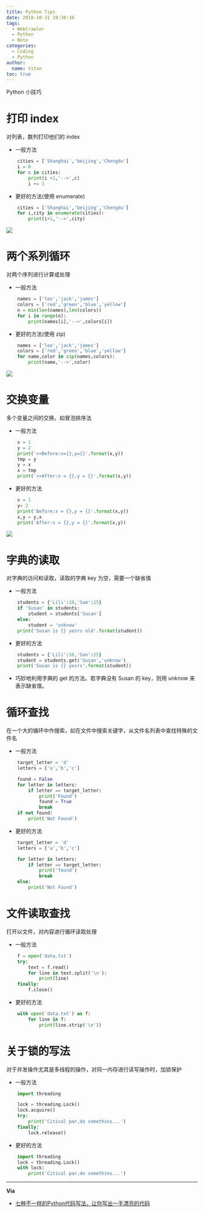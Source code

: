 ```yaml
---
title: Python Tips
date: 2018-10-31 19:38:16
tags:
  - WebCrawler
  - Python
  - Note
categories:
  - Coding
  - Python
author:
  name: Vitan
toc: true
---
```

Python 小技巧
<!---more-->
# 打印 index
对列表，数列打印他们的 index

- 一般方法

```Python
    cities = ['Shanghai','beijing','Chengdu']
    i = 0
    for c in cities:
        print(i +1,'-->',c)
        i += 1
```

- 更好的方法(使用 enumerate)

```Python
    cities = ['Shanghai','beijing','Chengdu']
    for i,city in enumerate(cities):
        print(i+1,'-->',city)
```

![](https://ws1.sinaimg.cn/large/d71f8b2fgy1fwscu1oiy9j204d0303yd.jpg)

# 两个系列循环
对两个序列进行计算或处理

- 一般方法

```Python
    names = ['leo','jack','james']
    colors = ['red','green','blue','yellow']
    n = min(len(names),len(colors))
    for i in range(n):
        print(names[i],'-->',colors[i])
```

- 更好的方法(使用 zip)

```Python
    names = ['leo','jack','james']
    colors = ['red','green','blue','yellow']
    for name,color in zip(names,colors):
        print(name,'-->',color)
```

![](https://ws1.sinaimg.cn/large/d71f8b2fgy1fwscu1m48wj204l02r3yd.jpg)

# 交换变量
多个变量之间的交换，如冒泡排序法

- 一般方法

```Python
    x = 1
    y = 2
    print('>>Before:x={},y={}'.format(x,y))
    tmp = y
    y = x
    x = tmp
    print('>>After:x = {},y = {}'.format(x,y))
```

- 更好的方法

```Python
    x = 1
    y= 2
    print('Before:x = {},y = {}'.format(x,y))
    x,y = y,x
    print('After:x = {},y = {}'.format(x,y))
```

![](https://ws1.sinaimg.cn/large/d71f8b2fgy1fwscu1nt3kj205a01pt8j.jpg)

# 字典的读取
对字典的访问和读取，读取的字典 key 为空，需要一个缺省值

- 一般方法

```Python
    students = {'Lili':18,'Sam':25}
    if 'Susan' in students:
        student = students['Susan']
    else:
        student = 'unknow'
    print('Susan is {} yesrs old'.format(student))
```

- 更好的方法

```Python
    students = {'Lili':18,'San':25}
    student = students.get('Susan','unknow')
    print('Susan is {} yesrs'.format(student))
```
- 巧妙地利用字典的 get 的方法。若字典没有 Susan 的 key，则用 unknow 来表示缺省值。

# 循环查找
在一个大的循环中作搜索，如在文件中搜索关键字，从文件名列表中查找特殊的文件名

- 一般方法

```Python
    target_letter = 'd'
    letters = ['a','b','c']

    found = False
    for letter in letters:
        if letter == target_letter:
            print('Found')
            found = True
            break
    if not found:
        print('Not Found')
```

- 更好的方法

```Python
    target_letter = 'd'
    letters = ['a','b','c']

    for letter in letters:
        if letter == target_letter:
            print('found')
            break
    else:
        print('Not Found')
```

# 文件读取查找
打开以文件，对内容进行循环读取处理

- 一般方法

```Python
    f = open('data.txt')
    try:
        text = f.read()
        for line in text.split('\n'):
            print(line)
    finally:
        f.close()
```

- 更好的方法

```Python
    with open('data.txt') as f:
        for line in f:
            print(line.strip('\n'))
```

# 关于锁的写法
对于并发操作尤其是多线程的操作，对同一内存进行读写操作时，加锁保护

- 一般方法

```Python
    import threading

    lock = threading.Lock()
    lock.acquire()
    try:
        print('Citical par,do somethins...')
    finally:
        lock.release()
```

- 更好的方法

```Python
    import threading
    lock = threading.Lock()
    with lock:
        print('Citical par,do somethins...')
```
---
**Via**
- [七种不一样的Python代码写法，让你写出一手漂亮的代码](https://www.bilibili.com/read/cv1417439)
